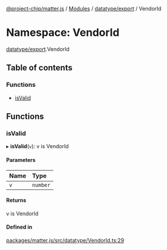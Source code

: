[@project-chip/matter.js](../README.md) / [Modules](../modules.md) / [datatype/export](datatype_export.md) / VendorId

# Namespace: VendorId

[datatype/export](datatype_export.md).VendorId

## Table of contents

### Functions

- [isValid](datatype_export.VendorId.md#isvalid)

## Functions

### isValid

▸ **isValid**(`v`): v is VendorId

#### Parameters

| Name | Type |
| :------ | :------ |
| `v` | `number` |

#### Returns

v is VendorId

#### Defined in

[packages/matter.js/src/datatype/VendorId.ts:29](https://github.com/project-chip/matter.js/blob/5f71eedebdb9fa54338bde320c311bb359b7455d/packages/matter.js/src/datatype/VendorId.ts#L29)
